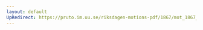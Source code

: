 ```yaml
---
layout: default
UpRedirect: https://pruto.im.uu.se/riksdagen-motions-pdf/1867/mot_1867__ak__158.pdf
---
```


